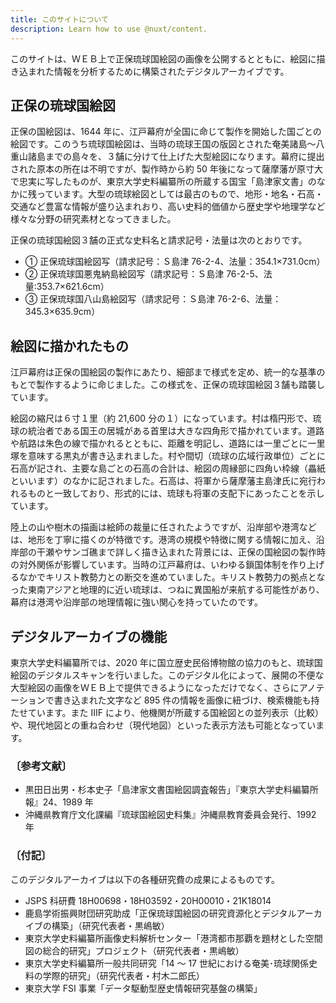 ```yaml
---
title: このサイトについて
description: Learn how to use @nuxt/content.
---
```


このサイトは、ＷＥＢ上で正保琉球国絵図の画像を公開するとともに、絵図に描き込まれた情報を分析するために構築されたデジタルアーカイブです。

## 正保の琉球国絵図

正保の国絵図は、1644 年に、江戸幕府が全国に命じて製作を開始した国ごとの絵図です。このうち琉球国絵図は、当時の琉球王国の版図とされた奄美諸島～八重山諸島までの島々を、３舗に分けて仕上げた大型絵図になります。幕府に提出された原本の所在は不明ですが、製作時から約 50 年後になって薩摩藩が原寸大で忠実に写したものが、東京大学史料編纂所の所蔵する国宝「島津家文書」のなかに残っています。大型の琉球絵図としては最古のもので、地形・地名・石高・交通など豊富な情報が盛り込まれおり、高い史料的価値から歴史学や地理学など様々な分野の研究素材となってきました。

正保の琉球国絵図３舗の正式な史料名と請求記号・法量は次のとおりです。

- ① 正保琉球国絵図写（請求記号：Ｓ島津 76-2-4、法量：354.1×731.0cm）
- ② 正保琉球国悪鬼納島絵図写（請求記号：Ｓ島津 76-2-5、法量:353.7×621.6cm）
- ③ 正保琉球国八山島絵図写（請求記号：Ｓ島津 76-2-6、法量：345.3×635.9cm）

## 絵図に描かれたもの

江戸幕府は正保の国絵図の製作にあたり、細部まで様式を定め、統一的な基準のもとで製作するように命じました。この様式を、正保の琉球国絵図３舗も踏襲しています。

絵図の縮尺は６寸１里（約 21,600 分の１）になっています。村は楕円形で、琉球の統治者である国王の居城がある首里は大きな四角形で描かれています。道路や航路は朱色の線で描かれるとともに、距離を明記し、道路には一里ごとに一里塚を意味する黒丸が書き込まれました。村や間切（琉球の広域行政単位）ごとに石高が記され、主要な島ごとの石高の合計は、絵図の周縁部に四角い枠線（畾紙といいます）のなかに記されました。石高は、将軍から薩摩藩主島津氏に宛行われるものと一致しており、形式的には、琉球も将軍の支配下にあったことを示しています。

陸上の山や樹木の描画は絵師の裁量に任されたようですが、沿岸部や港湾などは、地形を丁寧に描くのが特徴です。港湾の規模や特徴に関する情報に加え、沿岸部の干瀬やサンゴ礁まで詳しく描き込まれた背景には、正保の国絵図の製作時の対外関係が影響しています。当時の江戸幕府は、いわゆる鎖国体制を作り上げるなかでキリスト教勢力との断交を進めていました。キリスト教勢力の拠点となった東南アジアと地理的に近い琉球は、つねに異国船が来航する可能性があり、幕府は港湾や沿岸部の地理情報に強い関心を持っていたのです。

## デジタルアーカイブの機能

東京大学史料編纂所では、2020 年に国立歴史民俗博物館の協力のもと、琉球国絵図のデジタルスキャンを行いました。このデジタル化によって、展開の不便な大型絵図の画像をＷＥＢ上で提供できるようになっただけでなく、さらにアノテーションで書き込まれた文字など 895 件の情報を画像に紐づけ、検索機能も持たせています。また IIIF により、他機関が所蔵する国絵図との並列表示（比較）や、現代地図との重ね合わせ（現代地図）といった表示方法も可能となっています。

### 〔参考文献〕

- 黒田日出男・杉本史子「島津家文書国絵図調査報告」『東京大学史料編纂所報』24、1989 年
- 沖縄県教育庁文化課編『琉球国絵図史料集』沖縄県教育委員会発行、1992 年

### 〔付記〕

このデジタルアーカイブは以下の各種研究費の成果によるものです。

- JSPS 科研費 18H00698・18H03592・20H00010・21K18014
- 鹿島学術振興財団研究助成「正保琉球国絵図の研究資源化とデジタルアーカイブの構築」（研究代表者・黒嶋敏）
- 東京大学史料編纂所画像史料解析センター「港湾都市那覇を題材とした空間図の総合的研究」プロジェクト（研究代表者・黒嶋敏）
- 東京大学史料編纂所一般共同研究「14 ～ 17 世紀における奄美･琉球関係史料の学際的研究」（研究代表者・村木二郎氏）
- 東京大学 FSI 事業「データ駆動型歴史情報研究基盤の構築」
